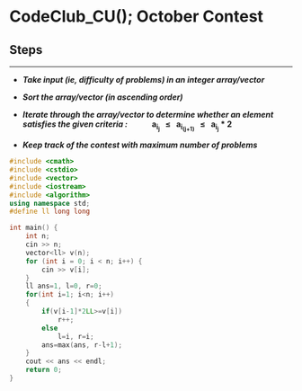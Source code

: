 # CodeClub_CU(); October Contest

## Steps

<hr>

- ***Take input (ie, difficulty of problems) in an integer array/vector***
- ***Sort the array/vector (in ascending order)***
- ***Iterate through the array/vector to determine whether an element satisfies the given criteria :*** &nbsp;&nbsp;&nbsp;&nbsp;&nbsp;&nbsp;&nbsp;&nbsp;&nbsp;
  **a<sub>i<sub>j</sub></sub> &nbsp; ≤ &nbsp; a<sub>i<sub>(j+1)</sub></sub> &nbsp; ≤ &nbsp; a<sub>i<sub>j</sub></sub> * 2**

- ***Keep track of the contest with maximum number of problems***

```cpp
#include <cmath>
#include <cstdio>
#include <vector>
#include <iostream>
#include <algorithm>
using namespace std;
#define ll long long

int main() {
    int n;
    cin >> n;
    vector<ll> v(n);
    for (int i = 0; i < n; i++) {
        cin >> v[i];
    }
    ll ans=1, l=0, r=0;
    for(int i=1; i<n; i++)
    {
        if(v[i-1]*2LL>=v[i])
            r++;
        else 
            l=i, r=i;
        ans=max(ans, r-l+1);
    }
    cout << ans << endl;
    return 0;
}
```
